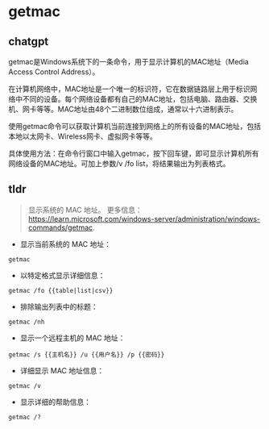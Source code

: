 # getmac 
## chatgpt 
getmac是Windows系统下的一条命令，用于显示计算机的MAC地址（Media Access Control Address）。

在计算机网络中，MAC地址是一个唯一的标识符，它在数据链路层上用于标识网络中不同的设备。每个网络设备都有自己的MAC地址，包括电脑、路由器、交换机、网卡等等。MAC地址由48个二进制数位组成，通常以十六进制表示。

使用getmac命令可以获取计算机当前连接到网络上的所有设备的MAC地址，包括本地以太网卡、Wireless网卡、虚拟网卡等等。

具体使用方法：在命令行窗口中输入getmac，按下回车键，即可显示计算机所有网络设备的MAC地址。可加上参数/v /fo list，将结果输出为列表格式。 

## tldr 
 
> 显示系统的 MAC 地址。
> 更多信息：<https://learn.microsoft.com/windows-server/administration/windows-commands/getmac>.

- 显示当前系统的 MAC 地址：

`getmac`

- 以特定格式显示详细信息：

`getmac /fo {{table|list|csv}}`

- 排除输出列表中的标题：

`getmac /nh`

- 显示一个远程主机的 MAC 地址：

`getmac /s {{主机名}} /u {{用户名}} /p {{密码}}`

- 详细显示 MAC 地址信息：

`getmac /v`

- 显示详细的帮助信息：

`getmac /?`

